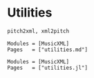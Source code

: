 # Utilities
```julia
pitch2xml, xml2pitch
```

```@index
Modules = [MusicXML]
Pages   = ["utilities.md"]
```

```@autodocs
Modules = [MusicXML]
Pages   = ["utilities.jl"]
```
